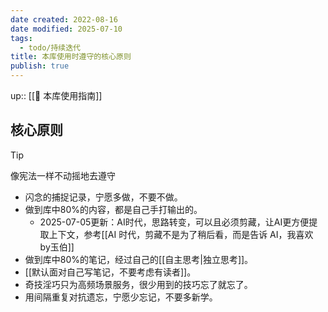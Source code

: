 ```yaml
---
date created: 2022-08-16
date modified: 2025-07-10
tags:
  - todo/持续迭代
title: 本库使用时遵守的核心原则
publish: true
---
```


up:: [[🧰 本库使用指南]]

## 核心原则

>[!TIP]  
> 像宪法一样不动摇地去遵守

- 闪念的捕捉记录，宁愿多做，不要不做。
- 做到库中80%的内容，都是自己手打输出的。
	- 2025-07-05更新：AI时代，思路转变，可以且必须剪藏，让AI更方便提取上下文，参考[[AI 时代，剪藏不是为了稍后看，而是告诉 AI，我喜欢 by玉伯]]
- 做到库中80%的笔记，经过自己的[[自主思考|独立思考]]。
- [[默认面对自己写笔记，不要考虑有读者]]。
- 奇技淫巧只为高频场景服务，很少用到的技巧忘了就忘了。
- 用间隔重复对抗遗忘，宁愿少忘记，不要多新学。

